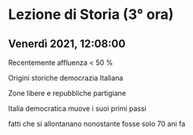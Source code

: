 #  Lezione di Storia (3° ora)
## Venerdì 2021, 12:08:00


Recentemente affluenza < 50 %


Origini storiche democrazia
Italiana


Zone libere e repubbliche partigiane

Italia democratica muove i suoi primi passi


fatti che si allontanano nonostante fosse solo 70 ani fa
<!--stackedit_data:
eyJoaXN0b3J5IjpbMTkyNjQ4MTQwNSwtMTgyMjMyOTAyMF19
-->